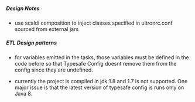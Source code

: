 
##### Design Notes

* use scaldi composition to inject classes specified in ultronrc.conf sourced from external jars


##### ETL Design patterns

* for variables emitted in the tasks, those variables must be defined in the code before so that Typesafe Config doesnt remove them from the config since they are undefined.

* currently the project is compiled in jdk 1.8 and 1.7 is not supported. One major issue is that the latest version of typesafe config is runs only on Java 8. 